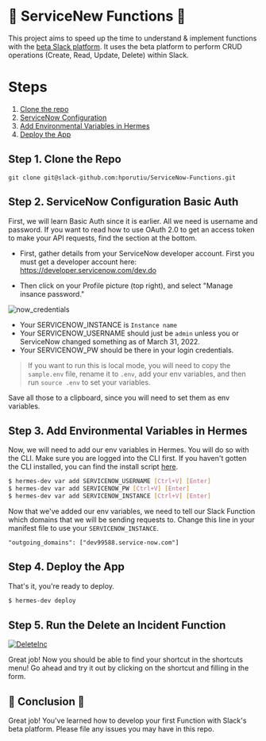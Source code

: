 # 🤖 ServiceNew Functions 🤖

This project aims to speed up the time to understand & implement functions with the [beta Slack platform](https://api.slack.com/future/quickstart). It uses the beta platform to perform CRUD operations (Create, Read, Update, Delete) within Slack. 

# Steps 
1. [Clone the repo](#step-1-clone-the-repo)
2. [ServiceNow Configuration](#step-2-ServiceNow-configuration-basic-auth)
3. [Add Environmental Variables in Hermes](#step-3-add-environmental-variables-in-hermes)
4. [Deploy the App](#step-4-deploy-the-app)

## Step 1. Clone the Repo

```git clone git@slack-github.com:hporutiu/ServiceNow-Functions.git```

## Step 2. ServiceNow Configuration Basic Auth

First, we will learn Basic Auth since it is earlier. All we need is username and password. If you want to read how to use 
OAuth 2.0 to get an access token to make your API requests, find the section at the bottom.

* First, gather details from your ServiceNow developer account. First you must get a developer account here: https://developer.servicenow.com/dev.do

* Then click on your Profile picture (top right), and select "Manage insance password."

![now_credentials](https://media.slack-github.com/user/2212/files/899f8480-b0d8-11ec-8434-13044b9d4ae8)

* Your SERVICENOW_INSTANCE is `Instance name`
* Your SERVICENOW_USERNAME should just be `admin` unless you or ServiceNow changed something as of March 31, 2022.
* Your SERVICENOW_PW should be there in your login credentials.

> If you want to run this is local mode, you will need to copy the `sample.env` file, rename it to `.env`, add your env variables, and then run `source .env` to set your variables. 

Save all those to a clipboard, since you will need to set them as env variables.

## Step 3. Add Environmental Variables in Hermes
Now, we will need to add our env variables in Hermes. You will do so with the CLI. Make sure you are logged into the CLI first. If you haven't gotten the CLI installed, 
you can find the install script [here](https://api.slack.com/future/quickstart).

```bash
$ hermes-dev var add SERVICENOW_USERNAME [Ctrl+V] [Enter]
$ hermes-dev var add SERVICENOW_PW [Ctrl+V] [Enter]
$ hermes-dev var add SERVICENOW_INSTANCE [Ctrl+V] [Enter]
```

Now that we've added our env variables, we need to tell our Slack Function which domains that we will be sending requests to.
Change this line in your manifest file to use your `SERVICENOW_INSTANCE`.

```
"outgoing_domains": ["dev99588.service-now.com"]
```

## Step 4. Deploy the App

That's it, you're ready to deploy.

```bash
$ hermes-dev deploy
```

## Step 5. Run the Delete an Incident Function

[![DeleteInc](https://media.slack-github.com/user/2212/files/9eacf4d7-770c-422e-afbe-6976b51ba233)](https://media.slack-github.com/user/2212/files/d30f24ed-5aac-484d-b8fd-b47ef4764eec)


Great job! Now you should be able to find your shortcut in the shortcuts menu! Go ahead and try it out by clicking on the shortcut and filling in the form.

## 🎊 Conclusion 🎊 

Great job! You've learned how to develop your first Function with Slack's beta platform. Please file any issues you may have in this repo.
